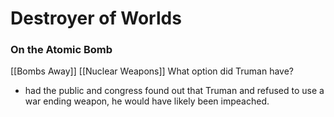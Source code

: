 # Destroyer of Worlds
### On the Atomic Bomb
[[Bombs Away]]
[[Nuclear Weapons]]
What option did Truman have?
- had the public and congress found out that Truman and refused to use a war ending weapon, he would have likely been impeached.

